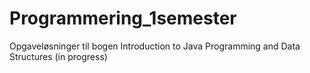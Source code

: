 # Programmering_1semester
Opgaveløsninger til bogen Introduction to Java Programming and Data Structures (in progress) 
